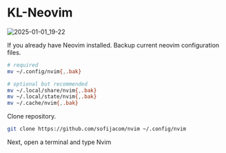 # KL-Neovim

![2025-01-01_19-22](https://github.com/user-attachments/assets/1c1c36f1-e86f-44c8-a88f-58faca88dd9a)



If you already have Neovim installed. Backup current neovim configuration files.

```sh
# required
mv ~/.config/nvim{,.bak}

# optional but recommended
mv ~/.local/share/nvim{,.bak}
mv ~/.local/state/nvim{,.bak}
mv ~/.cache/nvim{,.bak}
```

Clone repository.

```sh
git clone https://github.com/sofijacom/nvim ~/.config/nvim
```
Next, open a terminal and type Nvim

